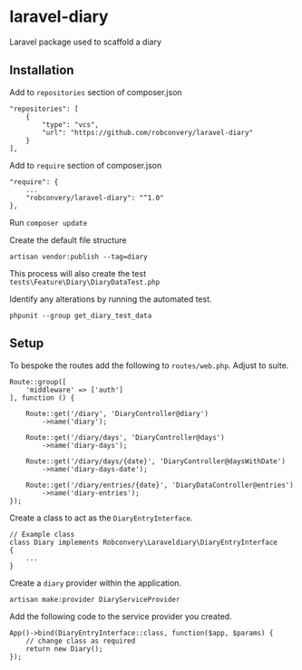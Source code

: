 # laravel-diary
Laravel package used to scaffold a diary

## Installation

Add to `repositories` section of composer.json 
```$xslt
"repositories": [
    {
        "type": "vcs",
        "url": "https://github.com/robconvery/laravel-diary"
    }
],
```
Add to `require` section of composer.json
```$xslt
"require": {
    ...
    "robconvery/laravel-diary": "^1.0"
},
```
Run `composer update`

Create the default file structure
```$xslt
artisan vendor:publish --tag=diary
```
This process will also create the test `tests\Feature\Diary\DiaryDataTest.php`

Identify any alterations by running the automated test.

```$xslt
phpunit --group get_diary_test_data
```


## Setup
 
To bespoke the routes add the following to `routes/web.php`. Adjust to suite.
```$xslt
Route::group([
    'middleware' => ['auth']
], function () {

    Route::get('/diary', 'DiaryController@diary')
        ->name('diary');

    Route::get('/diary/days', 'DiaryController@days')
        ->name('diary-days');

    Route::get('/diary/days/{date}', 'DiaryController@daysWithDate')
        ->name('diary-days-date');

    Route::get('/diary/entries/{date}', 'DiaryDataController@entries')
        ->name('diary-entries');
});
```
Create a class to act as the `DiaryEntryInterface`.

```$xslt
// Example class
class Diary implements Robconvery\Laraveldiary\DiaryEntryInterface
{
    ...
}
```

Create a `diary` provider within the application.
```$xslt
artisan make:provider DiaryServiceProvider
```

Add the following code to the service provider you created.
```$xslt
App()->bind(DiaryEntryInterface::class, function($app, $params) {
    // change class as required
    return new Diary();
});
``` 
 
